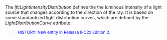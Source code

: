 ﻿The _IfcLightIntensityDistribution_ defines the the luminous intensity of a light source that changes according to the direction of the ray. It is based on some standardized light distribution curves, which are defined by the _LightDistributionCurve_ attribute.

> <font color="#0000FF" size="-1"> HISTORY: New entity in
		Release IFC2x Edition 2. </font>